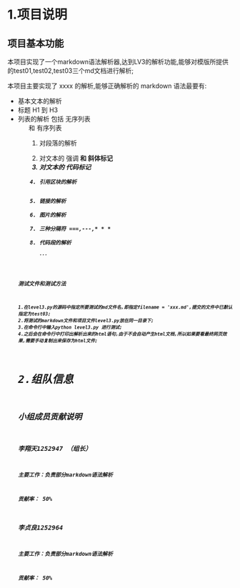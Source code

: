# 1.项目说明

## 项目基本功能

本项目实现了一个markdown语法解析器,达到LV3的解析功能,能够对模版所提供的test01,test02,test03三个md文档进行解析;

本项目主要实现了 xxxx 的解析,能够正确解析的 markdown 语法最要有:

* 基本文本的解析
* 标题 H1 到 H3 
* 列表的解析 包括 无序列表<ul> 和 有序列表<ol>
* 对段落的解析<p>
* 对文本的 强调<strong> 和 斜体标记<em>
* 对文本的 代码标记<code>
* 引用区块的解析 <blockquote>
* 链接的解析
* 图片的解析
* 三种分隔符 ===,---,* * * 
* 代码段的解析 <pre><code>...</code></pre>


测试文件和测试方法

```
1.在level3.py的源码中指定所要测试的md文件名,即指定filename = 'xxx.md',提交的文件中已默认指定为test03;
2.将测试的markdown文件和项目文件level3.py放在同一目录下;
3.在命令行中输入python level3.py 进行测试;
4.之后会在命令行中打印出解析出来的html语句,由于不会自动产生html文档,所以如果要看最终网页效果,需要手动复制出来保存为html文件;

```

# 2.组队信息

## 小组成员贡献说明

### 李翔天1252947 （组长）
主要工作：负责部分markdown语法解析

贡献率： 50%

### 李贞良1252964
主要工作：负责部分markdown语法解析

贡献率： 50%
